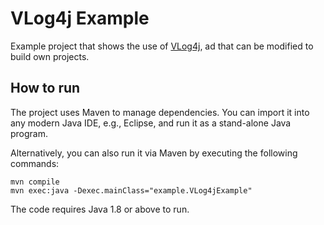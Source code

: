 # VLog4j Example
Example project that shows the use of [VLog4j](https://github.com/knowsys/vlog4j), ad that can be modified to build own projects.

How to run
----------

The project uses Maven to manage dependencies. You can import it into any modern Java IDE, e.g., Eclipse, and run it as a stand-alone Java program.

Alternatively, you can also run it via Maven by executing the following commands:
```
mvn compile
mvn exec:java -Dexec.mainClass="example.VLog4jExample"
```

The code requires Java 1.8 or above to run.
